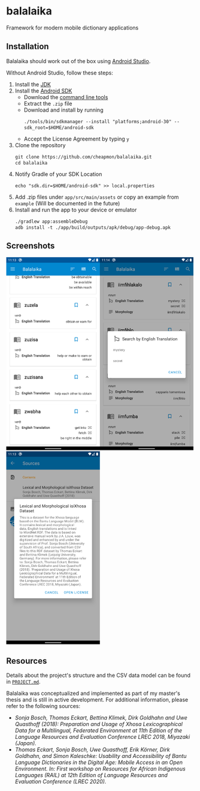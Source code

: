 # balalaika
Framework for modern mobile dictionary applications

## Installation
Balalaika should work out of the box using [Android Studio](https://developer.android.com/studio).

Without Android Studio, follow these steps:
1. Install the [JDK](https://java.com/en/download/help/download_options.xml)
2. Install the [Android SDK](https://developer.android.com/studio/command-line/sdkmanager)
    - Download the [command line tools](https://developer.android.com/studio/#downloads)
    - Extract the `.zip` file
    - Download and install by running
        ```
        ./tools/bin/sdkmanager --install "platforms;android-30" --sdk_root=$HOME/android-sdk
        ```
    - Accept the License Agreement by typing `y`
3. Clone the repository
    ```
    git clone https://github.com/cheapmon/balalaika.git
    cd balalaika
    ```
4. Notify Gradle of your SDK Location
    ```
    echo "sdk.dir=$HOME/android-sdk" >> local.properties
    ```
5. Add .zip files under `app/src/main/assets` or copy an example from `example`
(Will be documented in the future)
6. Install and run the app to your device or emulator
    ```
    ./gradlew app:assembleDebug
    adb install -t ./app/build/outputs/apk/debug/app-debug.apk
    ```

## Screenshots
<img src="screenshot/xhosa-screen1.png?raw=true" alt="Dictionary" width="250"><img src="screenshot/xhosa-screen2.png?raw=true" alt="Additional functions" width="250"><img src="screenshot/xhosa-screen3.png?raw=true" alt="Preferences" width="250">

## Resources
Details about the project's structure and the CSV data model can be found in
[`PROJECT.md`](PROJECT.md).

Balalaika was conceptualized and implemented as part of my master's thesis and is still in active development.
For additional information, please refer to the following sources:
- _Sonja Bosch, Thomas Eckart, Bettina Klimek, Dirk Goldhahn and Uwe Quasthoff (2018): Preparation and Usage of Xhosa Lexicographical Data for a Multilingual, Federated Environment at 11th Edition of the Language Resources and Evaluation Conference LREC 2018, Miyazaki (Japan)._
- _Thomas Eckart, Sonja Bosch, Uwe Quasthoff, Erik Körner, Dirk Goldhahn, and Simon Kaleschke: Usability and Accessibility of Bantu Language Dictionaries in the Digital Age: Mobile Access in an Open Environment. In: First workshop on Resources for African Indigenous Languages (RAIL) at 12th Edition of Language Resources and Evaluation Conference (LREC 2020)._
